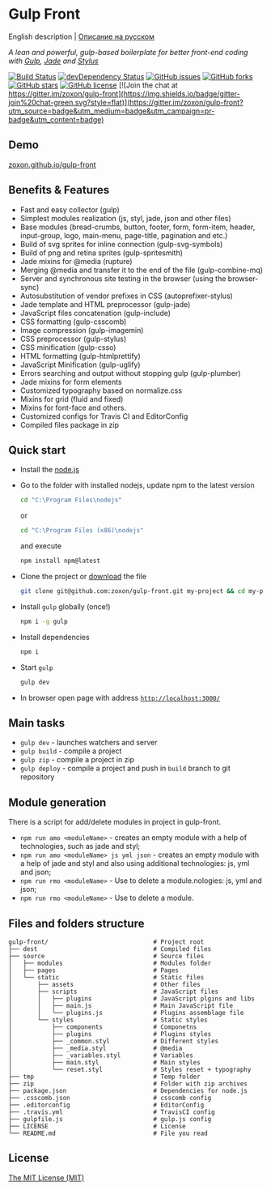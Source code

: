 # Gulp Front

English description | [Описание на русском](README_RU.md)

*A lean and powerful, gulp-based boilerplate for better front-end coding with [Gulp](http://gulpjs.com/), [Jade](http://jade-lang.com/) and [Stylus](https://learnboost.github.io/stylus/)*

[![Build Status](https://api.travis-ci.org/zoxon/gulp-front.svg)](https://travis-ci.org/zoxon/gulp-front)
[![devDependency Status](https://david-dm.org/zoxon/gulp-front/dev-status.svg)](https://david-dm.org/zoxon/gulp-front#info=devDependencies)
[![GitHub issues](https://img.shields.io/github/issues/zoxon/gulp-front.svg?style=flat)](https://github.com/zoxon/gulp-front/issues)
[![GitHub forks](https://img.shields.io/github/forks/zoxon/gulp-front.svg?style=flat)](https://github.com/zoxon/gulp-front/network)
[![GitHub stars](https://img.shields.io/github/stars/zoxon/gulp-front.svg?style=flat)](https://github.com/zoxon/gulp-front/stargazers)
[![GitHub license](https://img.shields.io/badge/license-MIT-blue.svg?style=flat)](https://github.com/zoxon/gulp-front/blob/master/LICENSE)
[![Join the chat at https://gitter.im/zoxon/gulp-front](https://img.shields.io/badge/gitter-join%20chat-green.svg?style=flat)](https://gitter.im/zoxon/gulp-front?utm_source=badge&utm_medium=badge&utm_campaign=pr-badge&utm_content=badge)

## Demo
[zoxon.github.io/gulp-front](http://zoxon.github.io/gulp-front/)

## Benefits & Features

* Fast and easy collector (gulp)
* Simplest modules realization (js, styl, jade, json and other files) 
* Base modules (bread-crumbs, button, footer, form, form-item, header, input-group, logo, main-menu, page-title, pagination and etc.) 
* Build of svg sprites for inline connection (gulp-svg-symbols) 
* Build of png and retina sprites (gulp-spritesmith)
* Jade mixins for @media (rupture)
* Merging @media and transfer it to the end of the file (gulp-combine-mq)
* Server and synchronous site testing in the browser (using the browser-sync)
* Autosubstitution of vendor prefixes in CSS (autoprefixer-stylus)
* Jade template and HTML preprocessor (gulp-jade)
* JavaScript files concatenation (gulp-include)
* CSS formatting (gulp-csscomb)
* Image compression (gulp-imagemin)
* CSS preprocessor (gulp-stylus)
* CSS minification (gulp-csso)
* HTML formatting (gulp-htmlprettify)
* JavaScript Minification (gulp-uglify)
* Errors searching and output without stopping gulp (gulp-plumber)
* Jade mixins for form elements
* Customized typography based on normalize.css
* Mixins for grid (fluid and fixed)
* Mixins for font-face and others.
* Customized configs for Travis CI and EditorConfig
* Compiled files package in zip


## Quick start

* Install the [node.js](https://nodejs.org)

* Go to the folder with installed nodejs, update npm to the latest version

	```bash
	cd "C:\Program Files\nodejs"
	```

	or

	```bash
	cd "C:\Program Files (x86)\nodejs"
	```

	and execute

	```bash
	npm install npm@latest
	```

* Clone the project or [download](https://github.com/zoxon/gulp-front/archive/master.zip) the file

	```bash
	git clone git@github.com:zoxon/gulp-front.git my-project && cd my-project
	```

* Install `gulp` globally (once!)

	```bash
	npm i -g gulp
	```

* Install dependencies

	```bash
	npm i
	```

* Start `gulp`

	```bash
	gulp dev
	```

* In browser open page with address [`http://localhost:3000/`](http://localhost:3000/)

## Main tasks

* `gulp dev` - launches watchers and server
* `gulp build` - compile a project
* `gulp zip` - compile a project in zip
* `gulp deploy` - compile a project and push in `build` branch to git repository

## Module generation

There is a script for add/delete modules in project in gulp-front.

* `npm run amo <moduleName>` - creates an empty module with a help of technologies, such as jade and styl;
* `npm run amo <moduleName> js yml json` - creates an empty module with a help of jade and styl and also using additional technologies: js, yml and json;
* `npm run rmo <moduleName>` - Use to delete a module.nologies: js, yml and json;
* `npm run rmo <moduleName>` - Use to delete a module.


## Files and folders structure

```
gulp-front/                             # Project root
├── dest                                # Compiled files
├── source                              # Source files
│   ├── modules                         # Modules folder
│   ├── pages                           # Pages
│   └── static                          # Static files
│       ├── assets                      # Other files
│       ├── scripts                     # JavaScript files
│       │   ├── plugins                 # JavaScript plgins and libs
│       │   ├── main.js                 # Main JavaScript file
│       │   └── plugins.js              # Plugins assemblage file
│       └── styles                      # Static styles
│           ├── components              # Componetns
│           ├── plugins                 # Plugins styles
│           ├── _common.styl            # Different styles
│           ├── _media.styl             # @media
│           ├── _variables.styl         # Variables
│           ├── main.styl               # Main styles
│           └── reset.styl              # Styles reset + typography
├── tmp                                 # Temp folder
├── zip                                 # Folder with zip archives
├── package.json                        # Dependencies for node.js
├── .csscomb.json                       # csscomb config
├── .editorconfig                       # EditorConfig
├── .travis.yml                         # TravisCI config
├── gulpfile.js                         # gulp.js config
├── LICENSE                             # License
└── README.md                           # File you read
```

## License
[The MIT License (MIT)](LICENSE)
